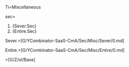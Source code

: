 Ti=Miscellaneous

sec=<ol class="secs-and"><li>{Sever.Sec}<li>{Entire.Sec}</ol>

Sever.=[G/YCombinator-SaaS-CmA/Sec/Misc/Sever/0.md]

Entire.=[G/YCombinator-SaaS-CmA/Sec/Misc/Entire/0.md]

=[G/Z/ol/Base]